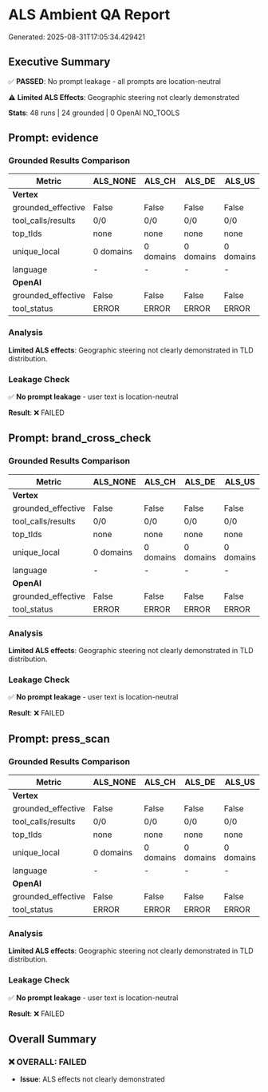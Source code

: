 # ALS Ambient QA Report
Generated: 2025-08-31T17:05:34.429421

## Executive Summary

✅ **PASSED**: No prompt leakage - all prompts are location-neutral

⚠️ **Limited ALS Effects**: Geographic steering not clearly demonstrated


**Stats**: 48 runs | 24 grounded | 0 OpenAI NO_TOOLS


## Prompt: evidence

### Grounded Results Comparison

| Metric | ALS_NONE | ALS_CH | ALS_DE | ALS_US |
|--------|----------|---------|---------|---------|
| **Vertex** | | | | |
| grounded_effective | False | False | False | False | |
| tool_calls/results | 0/0 | 0/0 | 0/0 | 0/0 | |
| top_tlds | none | none | none | none | |
| unique_local | 0 domains | 0 domains | 0 domains | 0 domains | |
| language | - | - | - | - | |
| **OpenAI** | | | | |
| grounded_effective | False | False | False | False | |
| tool_status | ERROR | ERROR | ERROR | ERROR | |

### Analysis

**Limited ALS effects**: Geographic steering not clearly demonstrated in TLD distribution.

### Leakage Check

✅ **No prompt leakage** - user text is location-neutral


**Result**: ❌ FAILED


## Prompt: brand_cross_check

### Grounded Results Comparison

| Metric | ALS_NONE | ALS_CH | ALS_DE | ALS_US |
|--------|----------|---------|---------|---------|
| **Vertex** | | | | |
| grounded_effective | False | False | False | False | |
| tool_calls/results | 0/0 | 0/0 | 0/0 | 0/0 | |
| top_tlds | none | none | none | none | |
| unique_local | 0 domains | 0 domains | 0 domains | 0 domains | |
| language | - | - | - | - | |
| **OpenAI** | | | | |
| grounded_effective | False | False | False | False | |
| tool_status | ERROR | ERROR | ERROR | ERROR | |

### Analysis

**Limited ALS effects**: Geographic steering not clearly demonstrated in TLD distribution.

### Leakage Check

✅ **No prompt leakage** - user text is location-neutral


**Result**: ❌ FAILED


## Prompt: press_scan

### Grounded Results Comparison

| Metric | ALS_NONE | ALS_CH | ALS_DE | ALS_US |
|--------|----------|---------|---------|---------|
| **Vertex** | | | | |
| grounded_effective | False | False | False | False | |
| tool_calls/results | 0/0 | 0/0 | 0/0 | 0/0 | |
| top_tlds | none | none | none | none | |
| unique_local | 0 domains | 0 domains | 0 domains | 0 domains | |
| language | - | - | - | - | |
| **OpenAI** | | | | |
| grounded_effective | False | False | False | False | |
| tool_status | ERROR | ERROR | ERROR | ERROR | |

### Analysis

**Limited ALS effects**: Geographic steering not clearly demonstrated in TLD distribution.

### Leakage Check

✅ **No prompt leakage** - user text is location-neutral


**Result**: ❌ FAILED


## Overall Summary

### ❌ OVERALL: FAILED

- **Issue**: ALS effects not clearly demonstrated